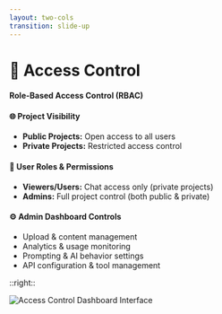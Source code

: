 ```yaml
---
layout: two-cols
transition: slide-up
---
```


<ThemeToggle />

# <span class="slide-title">🔐 Access Control</span>

<div class="pr-6">
  <h4 class="montserrat-paragraph text-base font-bold text-orange-800 dark:text-orange-100 mb-4">
    Role-Based Access Control (RBAC)
  </h4>
  
  <!-- Project Visibility -->
  <div class="mb-4">
    <h4 class="montserrat-paragraph text-sm font-semibold text-gray-800 dark:text-gray-200 mb-3 flex items-center gap-2">
      <span class="text-blue-500">🌐</span> Project Visibility
    </h4>
    <ul class="space-y-2 text-sm">
      <li class="flex items-center gap-2">
        <span class="w-1.5 h-1.5 bg-green-500 rounded-full"></span>
        <span class="montserrat-paragraph"><strong>Public Projects:</strong> Open access to all users</span>
      </li>
      <li class="flex items-center gap-2">
        <span class="w-1.5 h-1.5 bg-green-500 rounded-full"></span>
        <span class="montserrat-paragraph"><strong>Private Projects:</strong> Restricted access control</span>
      </li>
    </ul>
  </div>

  <!-- User Roles & Permissions -->
  <div class="mb-4">
    <h4 class="montserrat-paragraph text-sm font-semibold text-gray-800 dark:text-gray-200 mb-3 flex items-center gap-2">
      <span class="text-green-500">👥</span> User Roles & Permissions
    </h4>
    <ul class="space-y-2 text-sm">
      <li class="flex items-center gap-2">
        <span class="w-1.5 h-1.5 bg-blue-500 rounded-full"></span>
        <span class="montserrat-paragraph"><strong>Viewers/Users:</strong> Chat access only (private projects)</span>
      </li>
      <li class="flex items-center gap-2">
        <span class="w-1.5 h-1.5 bg-orange-500 rounded-full"></span>
        <span class="montserrat-paragraph"><strong>Admins:</strong> Full project control (both public & private)</span>
      </li>
    </ul>
  </div>

  <!-- Admin Controls -->
  <div class="mb-4">
    <h4 class="montserrat-paragraph text-sm font-semibold text-gray-800 dark:text-gray-200 mb-3 flex items-center gap-2">
      <span class="text-purple-500">⚙️</span> Admin Dashboard Controls
    </h4>
    <ul class="space-y-2 text-sm">
      <li class="flex items-center gap-2">
        <span class="w-1.5 h-1.5 bg-green-500 rounded-full"></span>
        <span class="montserrat-paragraph">Upload & content management</span>
      </li>
      <li class="flex items-center gap-2">
        <span class="w-1.5 h-1.5 bg-green-500 rounded-full"></span>
        <span class="montserrat-paragraph">Analytics & usage monitoring</span>
      </li>
      <li class="flex items-center gap-2">
        <span class="w-1.5 h-1.5 bg-green-500 rounded-full"></span>
        <span class="montserrat-paragraph">Prompting & AI behavior settings</span>
      </li>
      <li class="flex items-center gap-2">
        <span class="w-1.5 h-1.5 bg-green-500 rounded-full"></span>
        <span class="montserrat-paragraph">API configuration & tool management</span>
      </li>
    </ul>
  </div>
</div>

::right::

<!-- Screenshot -->
<div class="pl-6 pr-6 h-full flex items-center justify-center">
  <div class="p-4">
    <img src="/images/access_control.png" alt="Access Control Dashboard Interface" class="w-full max-w-xs rounded-lg shadow-lg" />
  </div>
</div>

<!--
Access control slide:
- RBAC with project visibility controls (public/private)
- User roles from viewers to super admins
- Admin dashboard controls for all platform features
Using banner_step_003.png as the screenshot (moved from analytics)
--> 